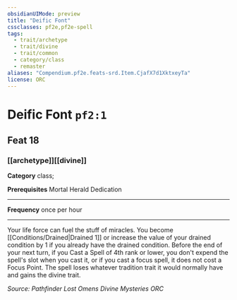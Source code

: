 ```yaml
---
obsidianUIMode: preview
title: "Deific Font"
cssclasses: pf2e,pf2e-spell
tags:
  - trait/archetype
  - trait/divine
  - trait/common
  - category/class
  - remaster
aliases: "Compendium.pf2e.feats-srd.Item.CjafX7d1XktxeyTa"
license: ORC
---
```

# Deific Font `pf2:1`
## Feat 18
### [[archetype]][[divine]]

**Category** class; 



**Prerequisites** Mortal Herald Dedication
* * *
**Frequency** once per hour

* * *

Your life force can fuel the stuff of miracles. You become [[Conditions/Drained|Drained 1]] or increase the value of your drained condition by 1 if you already have the drained condition. Before the end of your next turn, if you Cast a Spell of 4th rank or lower, you don't expend the spell's slot when you cast it, or if you cast a focus spell, it does not cost a Focus Point. The spell loses whatever tradition trait it would normally have and gains the divine trait.

*Source: Pathfinder Lost Omens Divine Mysteries*
*ORC*